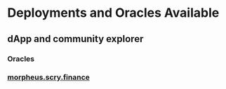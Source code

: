 # Deployments and Oracles Available

## dApp and community explorer

### Oracles

### [morpheus.scry.finance](https://morpheus.scry.finance/)[ ](https://goerli.basescan.org/address/0xb064A415E6414956ff28B49fd3bD6ed6d703C4E4#writeContract)

###
